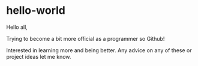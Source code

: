 # hello-world

Hello all,

Trying to become a bit more official as a programmer so Github!

Interested in learning more and being better. Any advice on any of these or project ideas let me know.
